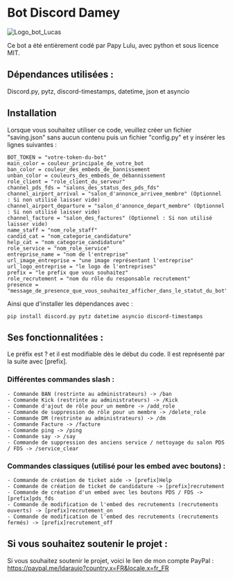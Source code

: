 # Bot Discord Damey
![Logo_bot_Lucas](https://github.com/user-attachments/assets/82cd4a32-ec53-4d72-b785-97a568c045a3)

Ce bot a été entièrement codé par Papy Lulu, avec python et sous licence MIT.
## Dépendances utilisées :
Discord.py, pytz, discord-timestamps, datetime, json et asyncio
## Installation
Lorsque vous souhaitez utiliser ce code, veuillez créer un fichier "saving.json" sans aucun contenu puis un fichier "config.py" et y insérer les lignes suivantes : 
```
BOT_TOKEN = "votre-token-du-bot"
main_color = couleur_principale_de_votre_bot
ban_color = couleur_des_embeds_de_bannissement
unban_color = couleurs_des_embeds_de_débannissement
role_client = "role_client_du_serveur"
channel_pds_fds = "salons_des_status_des_pds_fds"
channel_airport_arrival = "salon_d'annonce_arrivee_membre" (Optionnel : Si non utilisé laisser vide)
channel_airport_departure = "salon_d'annonce_depart_membre" (Optionnel : Si non utilisé laisser vide)
channel_facture = "salon_des_factures" (Optionnel : Si non utilisé laisser vide)
name_staff = "nom_role_staff"
candid_cat = "nom_categorie_candidature"
help_cat = "nom_categorie_candidature"
role_service = "nom_role_service"
entreprise_name = "nom de l'entreprise"
url_image_entreprise = "une image représentant l'entreprise"
url_logo_entreprise = "le logo de l'entreprises" 
prefix = "le prefix que vous souhaitez"
role_recrutement = "nom du rôle du responsable recrutement"
presence = "message_de_presence_que_vous_souhaitez_afficher_dans_le_statut_du_bot"
```
Ainsi que d'installer les dépendances avec :
```
pip install discord.py pytz datetime asyncio discord-timestamps
```
## Ses fonctionnalitées : 
Le préfix est ? et il est modifiable dès le début du code. Il est représenté par la suite avec [prefix].

### Différentes commandes slash : 
    - Commande BAN (restrinte au administrateurs) -> /ban
    - Commande Kick (restrinte au administrateurs) -> /Kick
    - Commande d'ajout de rôle pour un membre -> /add_role
    - Commande de suppression de rôle pour un membre -> /delete_role
    - Commande DM (restrinte au administrateurs) -> /dm
    - Commande Facture -> /facture
    - Commande ping -> /ping
    - Commande say -> /say
    - Commande de suppression des anciens service / nettoyage du salon PDS / FDS -> /service_clear

### Commandes classiques (utilisé pour les embed avec boutons) : 
    - Commande de création de ticket aide -> [prefix]Help
    - Commande de création de ticket de candidature -> [prefix]recrutement
    - Commande de création d'un embed avec les boutons PDS / FDS -> [prefix]pds_fds
    - Commande de modification de l'embed des recrutements (recrutements ouverts) -> [prefix]recrutement_on
    - Commande de modification de l'embed des recrutements (recrutements fermés) -> [prefix]recrutement_off

## Si vous souhaitez soutenir le projet : 
Si vous souhaitez soutenir le projet, voici le lien de mon compte PayPal : https://paypal.me/ldaraujo?country.x=FR&locale.x=fr_FR
